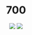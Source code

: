 <div align="center">

# 700
[<img src="https://img.shields.io/badge/Discord-7289DA?style=for-the-badge&logo=discord&logoColor=white" />](https://discord.com/users/your-discord-id)
[<img src="https://img.shields.io/badge/Spotify-1DB954?style=for-the-badge&logo=spotify&logoColor=white" />](https://open.spotify.com/user/your-spotify-id) 

</div>
